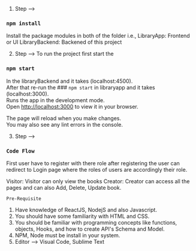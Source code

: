 1) Step -->
### `npm install`

Install the package modules in both of the folder i.e.,
LibraryApp: Frontend or UI
LibraryBackend: Backened of this project

2) Step -->
To run the project first start the
### `npm start`

In the libraryBackend and it takes (localhost:4500).\
After that re-run the ### `npm start` in libraryapp and it takes (localhost:3000).\
Runs the app in the development mode.\
Open [http://localhost:3000](http://localhost:3000) to view it in your browser.

The page will reload when you make changes.\
You may also see any lint errors in the console.

3) Step -->
### `Code Flow`

First user have to register with there role after registering the user can redirect to Login page where the roles of users are accordingly their role.

Visitor:
Visitor can only view the books
Creator:
Creator can access all the pages and can also Add, Delete, Update book.

`Pre-Requisite`
1) Have knowledge of ReactJS, NodejS and also Javascript.
2) You should have some familiarity with HTML and CSS.
3) You should be familiar with programming concepts like functions, objects, Hooks, and how to create API's Schema and Model.
4) NPM, Node must be install in your system.
5) Editor --> Visual Code, Sublime Text
